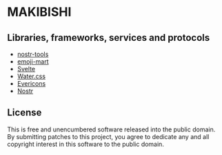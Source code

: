 # MAKIBISHI

## Libraries, frameworks, services and protocols

- [nostr-tools](https://github.com/nbd-wtf/nostr-tools)
- [emoji-mart](https://github.com/missive/emoji-mart)
- [Svelte](https://svelte.dev/)
- [Water.css](https://watercss.kognise.dev/)
- [Evericons](http://www.evericons.com/)
- [Nostr](https://github.com/nostr-protocol/nips)

## License

This is free and unencumbered software released into the public domain.  
By submitting patches to this project, you agree to dedicate any and all copyright interest in this software to the public domain.

